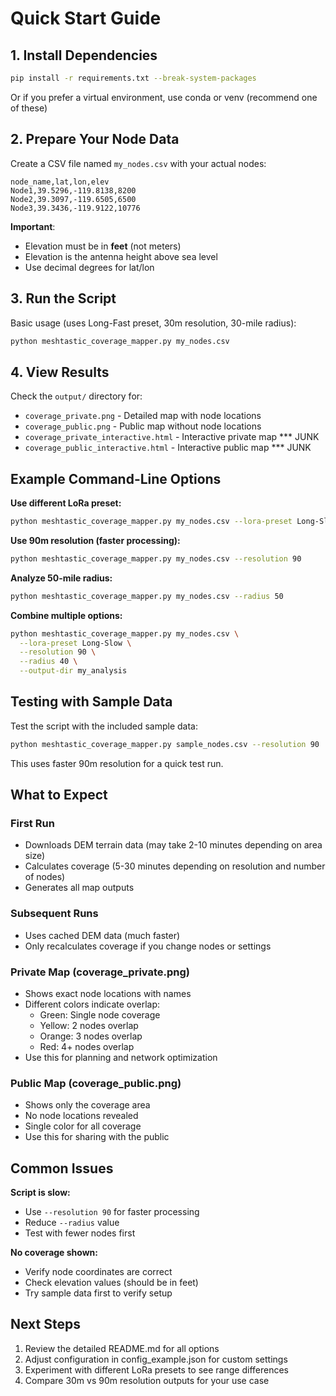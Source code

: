 # Quick Start Guide

## 1. Install Dependencies

```bash
pip install -r requirements.txt --break-system-packages
```

Or if you prefer a virtual environment, use conda or venv (recommend one of these)


## 2. Prepare Your Node Data

Create a CSV file named `my_nodes.csv` with your actual nodes:

```csv
node_name,lat,lon,elev
Node1,39.5296,-119.8138,8200
Node2,39.3097,-119.6505,6500
Node3,39.3436,-119.9122,10776
```

**Important**: 
- Elevation must be in **feet** (not meters)
- Elevation is the antenna height above sea level
- Use decimal degrees for lat/lon

## 3. Run the Script

Basic usage (uses Long-Fast preset, 30m resolution, 30-mile radius):

```bash
python meshtastic_coverage_mapper.py my_nodes.csv
```

## 4. View Results

Check the `output/` directory for:
- `coverage_private.png` - Detailed map with node locations
- `coverage_public.png` - Public map without node locations
- `coverage_private_interactive.html` - Interactive private map *** JUNK
- `coverage_public_interactive.html` - Interactive public map *** JUNK

## Example Command-Line Options

**Use different LoRa preset:**
```bash
python meshtastic_coverage_mapper.py my_nodes.csv --lora-preset Long-Slow
```

**Use 90m resolution (faster processing):**
```bash
python meshtastic_coverage_mapper.py my_nodes.csv --resolution 90
```

**Analyze 50-mile radius:**
```bash
python meshtastic_coverage_mapper.py my_nodes.csv --radius 50
```

**Combine multiple options:**
```bash
python meshtastic_coverage_mapper.py my_nodes.csv \
  --lora-preset Long-Slow \
  --resolution 90 \
  --radius 40 \
  --output-dir my_analysis
```

## Testing with Sample Data

Test the script with the included sample data:

```bash
python meshtastic_coverage_mapper.py sample_nodes.csv --resolution 90
```

This uses faster 90m resolution for a quick test run.

## What to Expect

### First Run
- Downloads DEM terrain data (may take 2-10 minutes depending on area size)
- Calculates coverage (5-30 minutes depending on resolution and number of nodes)
- Generates all map outputs

### Subsequent Runs
- Uses cached DEM data (much faster)
- Only recalculates coverage if you change nodes or settings


### Private Map (coverage_private.png)
- Shows exact node locations with names
- Different colors indicate overlap:
  - Green: Single node coverage
  - Yellow: 2 nodes overlap
  - Orange: 3 nodes overlap
  - Red: 4+ nodes overlap
- Use this for planning and network optimization

### Public Map (coverage_public.png)
- Shows only the coverage area
- No node locations revealed
- Single color for all coverage
- Use this for sharing with the public

## Common Issues

**Script is slow:**
- Use `--resolution 90` for faster processing
- Reduce `--radius` value
- Test with fewer nodes first

**No coverage shown:**
- Verify node coordinates are correct
- Check elevation values (should be in feet)
- Try sample data first to verify setup

## Next Steps

1. Review the detailed README.md for all options
2. Adjust configuration in config_example.json for custom settings
3. Experiment with different LoRa presets to see range differences
4. Compare 30m vs 90m resolution outputs for your use case
